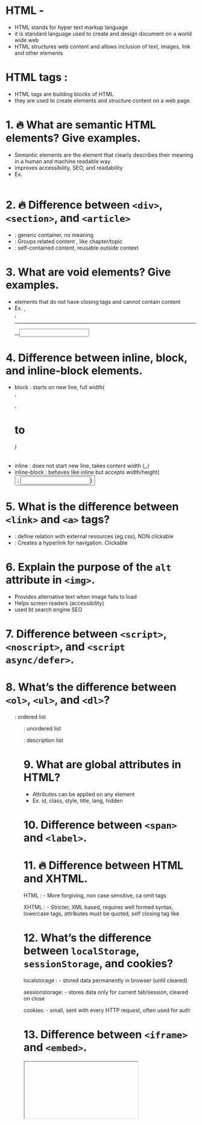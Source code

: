 # HTML - 
  - HTML stands for hyper text markup language 
  - it is standard language used to create and design document on a world wide web 
  - HTML structures web content and allows inclusion of text, images, link and other elements

# HTML tags : 
  - HTML tags are building blocks of HTML 
  - they are used to create elements and structure content on a web page.

# 1. 🔥 What are semantic HTML elements? Give examples.
  - Semantic elements are the element that clearly describes their meaning in a human and machine readable way.
  - improves accessibility, SEO, and readability 
  - Ex. <header> <footer> <article><section><aside><nav>

# 2. 🔥 Difference between `<div>`, `<section>`, and `<article>`
  - <div> : generic container, no meaning 
  - <section> : Groups related content , like chapter/topic 
  - <article> : self-contained content, reusable outside context

# 3. What are void elements? Give examples.
  - elements that do not have closing tags and cannot contain content
  - Ex. <img>,<br>,<hr>,<meta>,<link>,<input>

# 4. Difference between inline, block, and inline-block elements.
  - block : starts on new line, full width(<div>,<p>,<h1> to <h6>)
  - inline : does not start new line, takes content width (<span>,<a>,<img>)
  - inline-block : behaves like inline but accepts width/height(<button>, <input>)

# 5. What is the difference between `<link>` and `<a>` tags?
  - <link> : define relation with external resources (eg.css), NON clickable
  - <a> : Creates a hyperlink for navigation. Clickable

# 6. Explain the purpose of the `alt` attribute in `<img>`.
  - Provides alternative text when image fails to load 
  - Helps screen readers (accessibility)
  - used bt search engine SEO


# 7. Difference between `<script>`, `<noscript>`, and `<script async/defer>`.

# 8. What’s the difference between `<ol>`, `<ul>`, and `<dl>`?
  <ol> : ordered list
  <ul> : unordered list
  <dl> : description list 

# 9. What are global attributes in HTML?
  - Attributes can be applied on any element 
  - Ex. id, class, style, title, lang, hidden 

# 10. Difference between `<span>` and `<label>`.
# 11. 🔥 Difference between HTML and XHTML.
  HTML : 
    - More forgiving, non case sensitive, ca omit tags 

  XHTML : 
    - Stricter, XML based, requires well formed syntax, lowercase tags, attributes must be quoted, self closing tag like <br/>

# 12. What’s the difference between `localStorage`, `sessionStorage`, and cookies?
  localstorage : 
    - stored data permanently in browser (until cleared)

  sessionstorage:
    - stores data only for current tab/session, cleared on close

  cookies:
    - small, sent with every HTTP request, often used for auth 

# 13. Difference between `<iframe>` and `<embed>`.
  <iframe> : Embeds another HTML page inside the current page 
  <embed> : Embeds external resources ( audio, video, PDFs, flash)

# difference between <div> and <span>
  <div>: 
    - block level element 
    - it accepts allign attribute 
    - it is best to attach it to a section of a web page
    - This tag is should bw used to wrap a section for highlighting that section
  <span>
    - inline element 
    - it doesn't accept allign attribute 
    - it is best to attach a CSS to a small section of a line in a web page
    - This tag is should be used to wrap any specific word that you want to highlight in your web page

# . How do you create a hyperlink that opens in a new tab?
  To open a link in a new tab, use the target attribute with the value _blank:
    - <a href="https://www.example.com/" target="_blank">Visit Example</a>

# What are the different values of the target attribute in <a>?
  <a href="https://www.example.com/" target="_blank">Visit Example</a>
  - _blank → Opens in new tab.
  - _self → Default, opens in the same tab.
  - _parent → Opens in parent frame.
  - _top → Opens in full window, breaking out of frames.

# What is the difference between absolute URL and relative URL in links?
  - Absolute URL: Full path including protocol.
    <a href="https://www.google.com">Google</a>
  - Relative URL: Path relative to current page.
    <a href="/about.html">About</a>

# How do you create an email or phone link using <a>?
  email : <a href="mailto:someone@example.com">Send Email</a>
  phone : <a href="tel:+1234567890">Call Us</a>

# How do you make a link open a file download instead of navigating?
  <a href="resume.pdf" download>Download Resume</a>

# What’s the difference between <button> and <a> for navigation?
  <a> → For navigation to URLs.
  <button> → For actions (form submit, JS events).
  Interviewers may ask: When should you use <a> vs <button>?

# What security issue can happen with target="_blank"? How to prevent it?

  Issue: The new tab can access window.opener, leading to tabnabbing attacks.
  Fix: Add rel="noopener noreferrer".
  <a href="https://example.com" target="_blank" rel="noopener noreferrer">Secure Link</a>


# 14. What is the purpose of ARIA roles in HTML?
# 15. Difference between `<canvas>` and `<svg>`.
  <canvas> → Pixel-based, best for dynamic/drawings (games, charts).
  <svg> → Vector-based, best for icons/logos, scales without losing quality.

# What are data attributes in HTML (data-*)?
  - Custom attributes to store extra data.
  - Example:
    <button data-id="123" data-user="sati">Click</button>

# Inline → style="" inside element.
  - Internal → Inside <style> tag in HTML.
  - External → Linked with <link> (best practice).

# 16. What are meta tags? How are they used for SEO and responsive design?
  - **Meta tags** are HTML elements that provide **metadata** (information about the webpage) but are not displayed on the page.
  - They go inside the `<head>` section and help **search engines, browsers, and social platforms** understand the content

  Examples of Meta Tags
    # 1. **For SEO (Search Engine Optimization):**

    ```html
    <meta name="description" content="Interview questions and answers for HTML, CSS, and Tailwind.">
    <meta name="keywords" content="HTML, CSS, Tailwind, interview, frontend">
    <meta name="author" content="Sati Shuntriksa">
    ```

    * `description` → Short summary shown in search results (boosts CTR).
    * `keywords` → Old SEO practice, mostly ignored today by Google.
    * `author` → Defines content author.


    # 2. **For Responsive Design:**

    ```html
    <meta name="viewport" content="width=device-width, initial-scale=1.0">
    ```

    * Ensures the page is **mobile-friendly**.
    * `width=device-width` → Makes page width adapt to device screen.
    * `initial-scale=1.0` → Sets initial zoom level.

    # 3. **For Character Encoding:**
    ```html
    <meta charset="UTF-8">
    ```

    * Ensures the browser correctly displays special characters (like é, ü, अ, 漢字).

    # 4. **For Social Media (Open Graph & Twitter Cards):**

    ```html
    <meta property="og:title" content="HTML Interview Guide">
    <meta property="og:description" content="Top HTML interview questions and answers.">
    <meta property="og:image" content="thumbnail.jpg">
    <meta name="twitter:card" content="summary_large_image">
    ```

    * Used by **Facebook, Twitter, LinkedIn** for previews.

    # 🔹 **In short:**
    * **SEO:** Helps search engines rank and display your page properly.
    * **Responsive Design:** Ensures proper scaling on mobile devices.
    * **Usability:** Improves accessibility, sharing previews, and browser rendering.



# 17. Explain `contenteditable`, `draggable`, and `hidden` attributes.
# 18. What is the difference between `<template>` and `<slot>`?
# 19. 🔥 How does the browser parse and render HTML?
# 20. What’s the difference between Shadow DOM and Light DOM?
# 21. How does HTML5 handle offline storage?
# 22. Explain Progressive Enhancement vs Graceful Degradation in HTML.
# 23. What is the difference between Microdata, JSON-LD, and RDFa?
